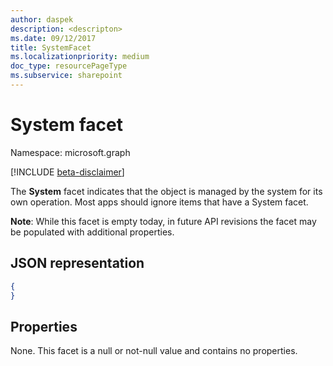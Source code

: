 ```yaml
---
author: daspek
description: <descripton>
ms.date: 09/12/2017
title: SystemFacet
ms.localizationpriority: medium
doc_type: resourcePageType
ms.subservice: sharepoint
---
```

# System facet

Namespace: microsoft.graph

[!INCLUDE [beta-disclaimer](../../includes/beta-disclaimer.md)]

The **System** facet indicates that the object is managed by the system for its own operation.
Most apps should ignore items that have a System facet.

**Note**: While this facet is empty today, in future API revisions the facet may be populated with additional properties.

## JSON representation

<!-- { "blockType": "resource", "@type": "microsoft.graph.systemFacet", "@type.aka": "microsoft.graph.systemFacet" } -->

```json
{
}
```

## Properties

None. This facet is a null or not-null value and contains no properties.

<!--
{
  "type": "#page.annotation",
  "section": "documentation",
  "tocPath": "Facets/System",
  "suppressions": []
}
-->


